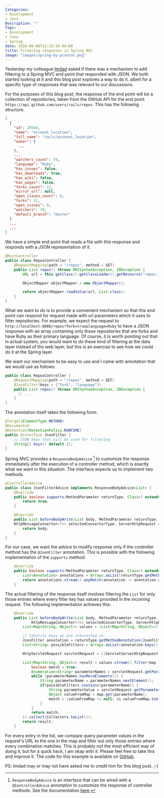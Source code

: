 ```yaml
---
Categories:
- Development
- Java
Description: ""
Tags:
- Development
- Java
- Spring
date: 2016-06-08T13:23:16-04:00
title: Filtering responses in Spring MVC
image: "images/spring-by-pivotal.png"
---
```


Yesterday my colleague [Imdad](https://twitter.com/imdhmd) asked if there was a mechanism to add filtering to a Spring MVC end point that responded with JSON. We both started looking at it and this blog post explores a way to do it, albeit for a specific type of responses that was relevant to our discussions.

<!--more-->
For the purposes of this blog post, the response of the end point will be a collection of repositories, taken from the GitHub API for the end point `https://api.github.com/users/rails/repos`. This has the following structure.

```json
[
  {
    "id": 20544,
    "name": "account_location",
    "full_name": "rails/account_location",
    "owner": {
      ...
    },
    ...
    "watchers_count": 70,
    "language": "Ruby",
    "has_issues": false,
    "has_downloads": true,
    "has_wiki": false,
    "has_pages": false,
    "forks_count": 12,
    "mirror_url": null,
    "open_issues_count": 0,
    "forks": 12,
    "open_issues": 0,
    "watchers": 70,
    "default_branch": "master"
  }
  ...
  ...
]
```

We have a simple end point that reads a file with this response and responds with a JSON representation of it.

```java
@RestController
public class ReposController {
    @RequestMapping(path = "/repos", method = GET)
    public List repos() throws URISyntaxException, IOException {
        URL url = this.getClass().getClassLoader().getResource("repos.json").toURI().toURL();

        ObjectMapper objectMapper = new ObjectMapper();

        return objectMapper.readValue(url, List.class);
    }
}
```

What we want to do is to provide a convenient mechanism so that this end point can respond for request made with url parameters which it uses to filter repositories. For example, we expect the request to `http://localhost:8080/repos?fork=true&language=Ruby` to have a JSON response with an array containing only those repositories that are forks and have Ruby as their primary language. Of course, it is worth pointing out that in actual system, you would want to do these kind of filtering at the data layer instead of the web layer, but this is an exercise to see how we could do it at the Spring layer.

We want our mechanism to be easy to use and I came with annotation that we would use as follows:

```java
public class ReposController {
    @RequestMapping(path = "/repos", method = GET)
    @JsonFilter(keys = {"fork", "language"})
    public List repos() throws URISyntaxException, IOException {
      // ...
    }
}
```

The annotation itself takes the following form:

```java
@Target(ElementType.METHOD)
@Documented
@Retention(RetentionPolicy.RUNTIME)
public @interface JsonFilter {
    // JSON keys that will be used for filtering
    String[] keys() default {};
}
```

Spring MVC provides a `ResponseBodyAdvice` [^1] to customize the response immediately after the execution of a controller method, which is exactly what we want in this situation. The interface expects us to implement two methods.

```java
@ControllerAdvice
public class JsonFilterAdvice implements ResponseBodyAdvice<List> {
    @Override
    public boolean supports(MethodParameter returnType, Class<? extends HttpMessageConverter<?>> converterType) {
        return true;
    }

    @Override
    public List beforeBodyWrite(List body, MethodParameter returnType, MediaType selectedContentType, Class<? extends
    HttpMessageConverter<?>> selectedConverterType, ServerHttpRequest request, ServerHttpResponse response) {
        return body;
    }
}

```

For our case, we want the advice to modify response only if the controller method has the `@JsonFilter` annotation. This is possible with the following implementation of the `supports` method:

```java
    @Override
    public boolean supports(MethodParameter returnType, Class<? extends HttpMessageConverter<?>> converterType) {
        List<Annotation> annotations = Arrays.asList(returnType.getMethodAnnotations());
        return annotations.stream().anyMatch(annotation -> annotation.annotationType().equals(JsonFilter.class));
    }
```

The actual filtering of the response itself involves filtering the `List` for only those entries where every filter key has values provided in the incoming request. The following implementation achieves this:

```java
    @Override
    public List beforeBodyWrite(List body, MethodParameter returnType, MediaType selectedContentType, Class<? extends
            HttpMessageConverter<?>> selectedConverterType, ServerHttpRequest request, ServerHttpResponse response) {
        List<Map<String, Object>> values = (List<Map<String, Object>>) body;

        // Identify keys we are interested in.
        JsonFilter annotation = returnType.getMethodAnnotation(JsonFilter.class);
        List<String> possibleFilters = Arrays.asList(annotation.keys());

        HttpServletRequest servletRequest = ((ServletServerHttpRequest) request).getServletRequest();

        List<Map<String, Object>> result = values.stream().filter(map -> {
            boolean match = true;
            Enumeration<String> parameterNames = servletRequest.getParameterNames();
            while (parameterNames.hasMoreElements()) {
                String parameterName = parameterNames.nextElement();
                if(possibleFilters.contains(parameterName)) {
                    String parameterValue = servletRequest.getParameter(parameterName);
                    Object valueFromMap = map.get(parameterName);
                    match = (valueFromMap != null) && valueFromMap.toString().equals(parameterValue.toString());
                }
            }
            return match;
        }).collect(Collectors.toList());
        return result;
    }
```
For every entry in the list, we compare query parameter values in the request's URL to the one in the map and filter out only those entries where every combination matches. This is probably not the most efficient way of doing it, but for a quick hack, I am okay with it. Please feel free to take this and improve it. The code for this example is available on [GitHub](https://github.com/sdqali/spring-json-filter).

PS: Imdad may or may not have asked me to credit him for this blog post. ;-)

[^1]: `ResponseBodyAdvice` is an interface that can be wired with a `@ControllerAdvice` annotation to customize the response of controller methods. See the documentation [here](http://docs.spring.io/spring/docs/current/javadoc-api/org/springframework/web/servlet/mvc/method/annotation/ResponseBodyAdvice.html).

